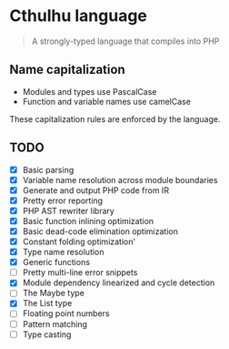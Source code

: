 # Cthulhu language

> A strongly-typed language that compiles into PHP

## Name capitalization

- Modules and types use PascalCase
- Function and variable names use camelCase

These capitalization rules are enforced by the language.

## TODO

- [x] Basic parsing
- [x] Variable name resolution across module boundaries
- [x] Generate and output PHP code from IR
- [x] Pretty error reporting
- [x] PHP AST rewriter library
- [x] Basic function inlining optimization
- [x] Basic dead-code elimination optimization
- [x] Constant folding optimization'
- [x] Type name resolution
- [x] Generic functions
- [ ] Pretty multi-line error snippets
- [x] Module dependency linearized and cycle detection
- [ ] The Maybe type
- [x] The List type
- [ ] Floating point numbers
- [ ] Pattern matching
- [ ] Type casting
